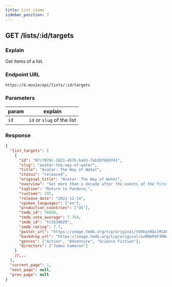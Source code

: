 ```yaml
---
title: List items
sidebar_position: 7
---
```


## GET /lists/:id/targets

### Explain

Get items of a list.

### Endpoint URL

```
https://b.movie/api/lists/:id/targets
```

### Parameters

| param | explain                    |
| ----- | -------------------------- |
| `id`  | `id` or `slug` of the list |

### Response

```json
{
  "list_targets": [
    {
      "id": "07c7070c-1821-457b-ba63-7ab10760d741",
      "slug": "avatar-the-way-of-water",
      "title": "Avatar: The Way of Water",
      "status": "released",
      "original_title": "Avatar: The Way of Water",
      "overview": "Set more than a decade after the events of the first film, learn the story of the Sully family (Jake, Neytiri, and their kids), the trouble that follows them, the lengths they go to keep each other safe, the battles they fight to stay alive, and the tragedies they endure.",
      "tagline": "Return to Pandora.",
      "runtime": 192,
      "release_date": "2022-12-14",
      "spoken_languages": ["en"],
      "production_countries": ["US"],
      "tmdb_id": 76600,
      "tmdb_vote_average": 7.754,
      "imdb_id": "tt1630029",
      "imdb_rating": 7.7,
      "poster_url": "https://image.tmdb.org/t/p/original/t6HIqrRAclMCA60NsSmeqe9RmNV.jpg",
      "backdrop_url": "https://image.tmdb.org/t/p/original/ovM06PdF3M8wvKb06i4sjW3xoww.jpg",
      "genres": ["Action", "Adventure", "Science Fiction"],
      "directors": ["James Cameron"]
    }
    //...
  ],
  "current_page": 1,
  "next_page": null,
  "prev_page": null
}
```
